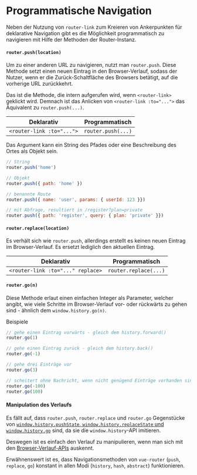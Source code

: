 # Programmatische Navigation

Neben der Nutzung von `router-link` zum Kreieren von Ankerpunkten für deklarative Navigation gibt es die Möglichkeit programmatisch zu navigieren mit Hilfe der Methoden der Router-Instanz.

#### `router.push(location)`

Um zu einer anderen URL zu navigieren, nutzt man `router.push`. Diese Methode setzt einen neuen Eintrag in den Browser-Verlauf, sodass der Nutzer, wenn er die Zurück-Schaltfläche des Browsers betätigt, auf die vorherige URL zurückkehrt.

Das ist die Methode, die intern aufgerufen wird, wenn `<router-link>` geklickt wird. Demnach ist das Anlicken von `<router-link :to="...">` das Äquivalent zu `router.push(...)`.

| Deklarativ | Programmatisch |
|-------------|--------------|
| `<router-link :to="...">` | `router.push(...)` |

Das Argument kann ein String des Pfades oder eine Beschreibung des Ortes als Objekt sein.

``` js
// String
router.push('home')

// Objekt
router.push({ path: 'home' })

// benannte Route
router.push({ name: 'user', params: { userId: 123 }})

// mit Abfrage, resultiert in /register?plan=private
router.push({ path: 'register', query: { plan: 'private' }})
```

#### `router.replace(location)`

Es verhält sich wie `router.push`, allerdings erstellt es keinen neuen Eintrag im Browser-Verlauf. Es ersetzt lediglich den aktuellen Eintrag.

| Deklarativ | Programmatisch |
|-------------|--------------|
| `<router-link :to="..." replace>` | `router.replace(...)` |


#### `router.go(n)`

Diese Methode erlaut einen einfachen Integer als Parameter, welcher angibt, wie viele Schritte im Browser-Verlauf vor- oder rückwärts zu gehen sind - ähnlich dem `window.history.go(n)`.

Beispiele

``` js
// gehe einen Eintrag vorwärts - gleich dem history.forward()
router.go(1)

// gehe einen Eintrag zurück - gleich dem history.back()
router.go(-1)

// gehe drei Einträge vor
router.go(3)

// scheitert ohne Nachricht, wenn nicht genügend Einträge vorhanden sind
router.go(-100)
router.go(100)
```

#### Manipulation des Verlaufs

Es fällt auf, dass `router.push`, `router.replace` und `router.go` Gegenstücke von [`window.history.pushState`, `window.history.replaceState` und `window.history.go`](https://developer.mozilla.org/de/docs/Web/API/History) sind, da sie die `window.history`-API imitieren.

Deswegen ist es einfach den Verlauf zu manipulieren, wenn man sich mit den [Browser-Verlauf-APIs](https://developer.mozilla.org/de/docs/Web/Guide/DOM/Manipulating_the_browser_history)
auskennt.

Erwähnenswert ist es, dass Navigationsmethoden von `vue-router` (`push`, `replace`, `go`) konstant in allen Modi (`history`, `hash`, `abstract`) funktionieren.
